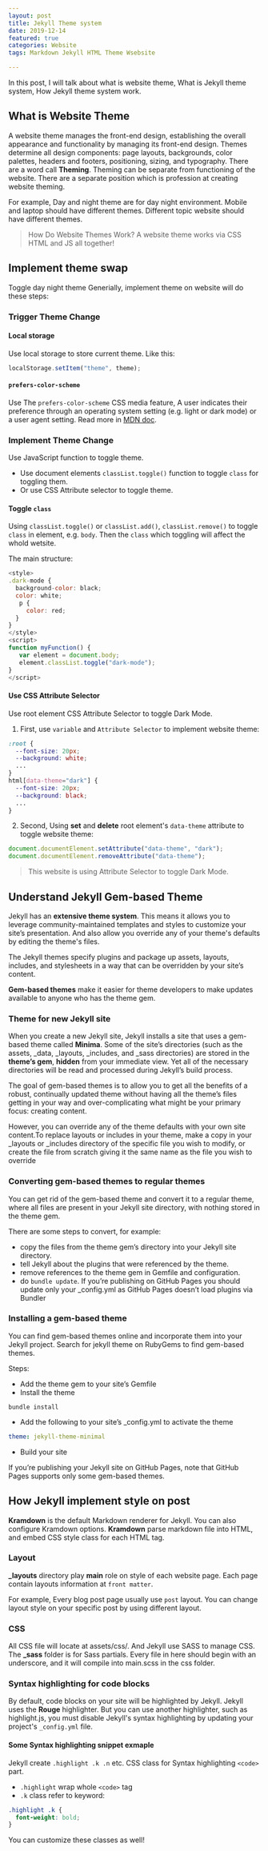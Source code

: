 ```yaml
---
layout: post
title: Jekyll Theme system
date: 2019-12-14
featured: true
categories: Website
tags: Markdown Jekyll HTML Theme Wsebsite

---
```


In this post, I will talk about what is website theme, What is Jekyll theme system, How Jekyll theme system work.

## What is Website Theme

A website theme manages the front-end design, establishing the overall appearance and functionality by managing its front-end design. 
Themes determine all design components: page layouts, backgrounds, color palettes, headers and footers, positioning, sizing, and typography. 
There are a word call **Theming**. Theming can be separate from functioning of the website. There are a separate position which is profession at creating website theming.

For example, Day and night theme are for day night environment. Mobile and laptop should have different themes. Different topic website should have different themes.

> How Do Website Themes Work?
> A website theme works via CSS HTML and JS all together! 

## Implement theme swap

Toggle day night theme
Generially, implement theme on website will do these steps:

### Trigger Theme Change

#### Local storage
Use local storage to store current theme. 
Like this:
``` javascript
localStorage.setItem("theme", theme);
```
#### `prefers-color-scheme`
Use The `prefers-color-scheme` CSS media feature, A user indicates their preference through an operating system setting (e.g. light or dark mode) or a user agent setting.
Read more in [MDN doc](https://developer.mozilla.org/en-US/docs/Web/CSS/@media/prefers-color-scheme).

### Implement Theme Change
Use JavaScript function to toggle theme.
- Use document elements `classList.toggle()` function to toggle `class` for toggling them.
- Or use CSS Attribute selector to toggle theme.

#### Toggle `class`
Using `classList.toggle()` or `classList.add()`, `classList.remove()` to toggle `class` in element, e.g. `body`. Then the `class` which toggling will affect the whold wetsite.

The main structure:
```javascript
<style>
.dark-mode {
  background-color: black;
  color: white;
   p {
     color: red;
  }
}
</style>
<script>
function myFunction() {
   var element = document.body;
   element.classList.toggle("dark-mode");
}
</script>
```

#### Use CSS Attribute Selector

Use root element CSS Attribute Selector to toggle Dark Mode.

1. First, use `variable` and `Attribute Selector` to implement website theme:

```css
:root {
  --font-size: 20px;
  --background: white;
  ...
}
html[data-theme="dark"] {
  --font-size: 20px;
  --background: black;
  ...
}
```

2. Second, Using **set** and **delete** root element's `data-theme` attribute to toggle website theme: 
```javascript
document.documentElement.setAttribute("data-theme", "dark"); 
document.documentElement.removeAttribute("data-theme");
```

> This website is using Attribute Selector to toggle Dark Mode.

## Understand Jekyll Gem-based Theme

Jekyll has an **extensive theme system**. This means it allows you to leverage community-maintained templates and styles to customize your site’s presentation. And also allow you override any of your theme's defaults by editing the theme's files. 

The Jekyll themes specify plugins and package up assets, layouts, includes, and stylesheets in a way that can be overridden by your site’s content. 

**Gem-based themes** make it easier for theme developers to make updates available to anyone who has the theme gem. 

### Theme for new Jekyll site
When you create a new Jekyll site, Jekyll installs a site that uses a gem-based theme called **Minima**.
Some of the site’s directories (such as the assets, _data, _layouts, _includes, and _sass directories) are stored in the **theme’s gem**, **hidden** from your immediate view. Yet all of the necessary directories will be read and processed during Jekyll’s build process.

The goal of gem-based themes is to allow you to get all the benefits of a robust, continually updated theme without having all the theme’s files getting in your way and over-complicating what might be your primary focus: creating content.

However, you can override any of the theme defaults with your own site content.To replace layouts or includes in your theme, make a copy in your _layouts or _includes directory of the specific file you wish to modify, or create the file from scratch giving it the same name as the file you wish to override

### Converting gem-based themes to regular themes

You can get rid of the gem-based theme and convert it to a regular theme, where all files are present in your Jekyll site directory, with nothing stored in the theme gem.

There are some steps to convert, for example:
- copy the files from the theme gem’s directory into your Jekyll site directory. 
- tell Jekyll about the plugins that were referenced by the theme.
- remove references to the theme gem in Gemfile and configuration. 
- do `bundle update`. If you’re publishing on GitHub Pages you should update only your _config.yml as GitHub Pages doesn’t load plugins via Bundler

### Installing a gem-based theme

You can find gem-based themes online and incorporate them into your Jekyll project. Search for jekyll theme on RubyGems to find gem-based themes.

Steps:
- Add the theme gem to your site’s Gemfile
- Install the theme
```terminal
bundle install
```
- Add the following to your site’s _config.yml to activate the theme
```yml
theme: jekyll-theme-minimal
```
- Build your site

If you’re publishing your Jekyll site on GitHub Pages, note that GitHub Pages supports only some gem-based themes.

## How Jekyll implement style on post

**Kramdown** is the default Markdown renderer for Jekyll. You can also configure Kramdown options.
**Kramdown** parse markdown file into HTML, and embed CSS style class for each HTML tag. 

### Layout
**_layouts** directory play **main** role on style of each website page.
Each page contain layouts information at `front matter`. 

For example, Every blog post page usually use `post` layout. You can change layout style on your specific post by using different layout.

### CSS
All CSS file will locate at assets/css/. And Jekyll use SASS to manage CSS.
The **_sass** folder is for Sass partials. Every file in here should begin with an underscore, and it will compile into main.scss in the css folder.

### Syntax highlighting for code blocks

By default, code blocks on your site will be highlighted by Jekyll. Jekyll uses the **Rouge** highlighter.
But you can use another highlighter, such as highlight.js, you must disable Jekyll's syntax highlighting by updating your project's `_config.yml` file.

#### Some Syntax highlighting snippet exmaple
Jekyll create `.highlight .k .n` etc. CSS class for Syntax highlighting `<code>` part. 
- `.highlight` wrap whole `<code>` tag
- `.k` class refer to keyword:

```css
.highlight .k {
  font-weight: bold;
}
```

You can customize these classes as well!









